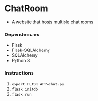 # ChatRoom
- A website that hosts multiple chat rooms

### Dependencies
- Flask
- Flask-SQLAlchemy
- SQLAlchemy
- Python 3

### Instructions
1. `export FLASK_APP=chat.py`
2. `flask initdb`
3. `flask run`
